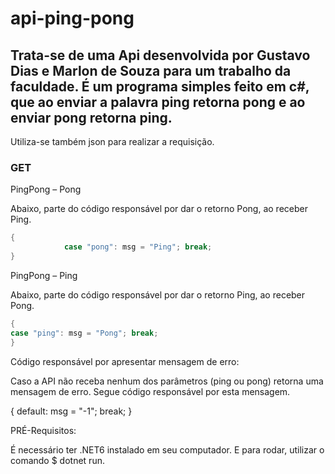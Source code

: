 # api-ping-pong

## Trata-se de uma Api desenvolvida por Gustavo Dias e Marlon de Souza para um trabalho da faculdade. É um programa simples feito em c#, que ao enviar a palavra ping retorna pong e ao enviar pong retorna ping. 

Utiliza-se também json para realizar a requisição. 

### GET

PingPong – Pong

Abaixo, parte do código responsável por dar o retorno Pong, ao receber Ping.

```C#
{
            case "pong": msg = "Ping"; break;
}
```


PingPong – Ping

Abaixo, parte do código responsável por dar o retorno Ping, ao receber Pong.

```C#
{
case "ping": msg = "Pong"; break;
}
```


Código responsável por apresentar mensagem de erro:

Caso a API não receba nenhum dos parâmetros (ping ou pong) retorna uma mensagem de erro. Segue código responsável por esta mensagem. 

{
default: msg = "-1"; break;
}





PRÉ-Requisitos:

É necessário ter .NET6 instalado em seu computador.
E para rodar, utilizar o comando $ dotnet run.

